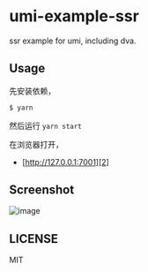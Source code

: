 # umi-example-ssr

ssr example for umi, including dva.

## Usage

先安装依赖，

```js
$ yarn
```

然后运行 `yarn start`

在浏览器打开，

* [http://127.0.0.1:7001][2]

## Screenshot

![image](https://user-images.githubusercontent.com/13595509/59816117-710db780-934d-11e9-9521-6e01e63f252b.png)


## LICENSE

MIT

[1]:	https://github.com/umijs/umi/pull/2543
[2]:	http://127.0.0.1:7001
[3]:	http://127.0.0.1:8000
